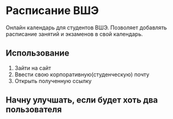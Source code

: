 # Расписание ВШЭ
Онлайн календарь для студентов ВШЭ. Позволяет добавлять расписание занятий и экзаменов в свой календарь.
## Использование
1. Зайти на сайт
2. Ввести свою корпоративную(студенческую) почту
3. Открыть полученную ссылку
## Начну улучшать, если будет хоть два пользователя
